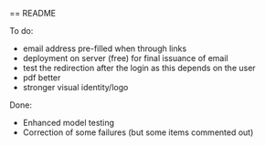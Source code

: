 == README

To do:
- email address pre-filled when through links
- deployment on server (free) for final issuance of email
- test the redirection after the login as this depends on the user
- pdf better
- stronger visual identity/logo

Done:
- Enhanced model testing
- Correction of some failures (but some items commented out)
